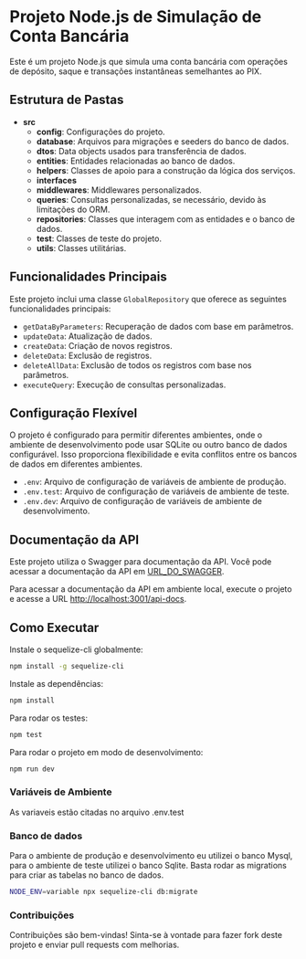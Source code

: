 # Projeto Node.js de Simulação de Conta Bancária

Este é um projeto Node.js que simula uma conta bancária com operações de depósito, saque e transações instantâneas semelhantes ao PIX.

## Estrutura de Pastas

- **src**
  - **config**: Configurações do projeto.
  - **database**: Arquivos para migrações e seeders do banco de dados.
  - **dtos**: Data objects usados para transferência de dados.
  - **entities**: Entidades relacionadas ao banco de dados.
  - **helpers**: Classes de apoio para a construção da lógica dos serviços.
  - **interfaces**
  - **middlewares**: Middlewares personalizados.
  - **queries**: Consultas personalizadas, se necessário, devido às limitações do ORM.
  - **repositories**: Classes que interagem com as entidades e o banco de dados.
  - **test**: Classes de teste do projeto.
  - **utils**: Classes utilitárias.

## Funcionalidades Principais

Este projeto inclui uma classe `GlobalRepository` que oferece as seguintes funcionalidades principais:

- `getDataByParameters`: Recuperação de dados com base em parâmetros.
- `updateData`: Atualização de dados.
- `createData`: Criação de novos registros.
- `deleteData`: Exclusão de registros.
- `deleteAllData`: Exclusão de todos os registros com base nos parâmetros.
- `executeQuery`: Execução de consultas personalizadas.

## Configuração Flexível

O projeto é configurado para permitir diferentes ambientes, onde o ambiente de desenvolvimento pode usar SQLite ou outro banco de dados configurável. Isso proporciona flexibilidade e evita conflitos entre os bancos de dados em diferentes ambientes.

- `.env`: Arquivo de configuração de variáveis de ambiente de produção.
- `.env.test`: Arquivo de configuração de variáveis de ambiente de teste.
- `.env.dev`: Arquivo de configuração de variáveis de ambiente de desenvolvimento.

## Documentação da API

Este projeto utiliza o Swagger para documentação da API. Você pode acessar a documentação da API em [URL_DO_SWAGGER](https://banksimulator23-a31f2fa31c93.herokuapp.com/api-docs/).

Para acessar a documentação da API em ambiente local, execute o projeto e acesse a URL [http://localhost:3001/api-docs](http://localhost:3001/api-docs).

## Como Executar

Instale o sequelize-cli globalmente:

```bash
npm install -g sequelize-cli
```

Instale as dependências:

```bash
npm install
```

Para rodar os testes:

```bash
npm test
```

Para rodar o projeto em modo de desenvolvimento:

```bash
npm run dev
```

### Variáveis de Ambiente
As variaveis estão citadas no arquivo .env.test

### Banco de dados
Para o ambiente de produção e desenvolvimento eu utilizei o banco Mysql, para o ambiente de teste utilizei o banco Sqlite.
Basta rodar as migrations para criar as tabelas no banco de dados.

```bash
NODE_ENV=variable npx sequelize-cli db:migrate
```

### Contribuições
Contribuições são bem-vindas! Sinta-se à vontade para fazer fork deste projeto e enviar pull requests com melhorias.
